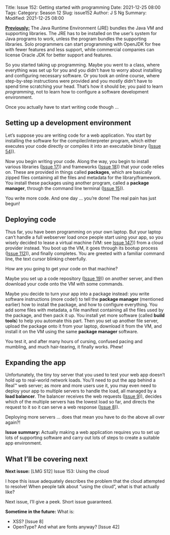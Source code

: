 Title: Issue 152: Getting started with programming
Date: 2021-12-25 08:00
Tags: 
Category: Season 12
Slug: issue152
Author: J S Ng
Summary: 
Modified: 2021-12-25 08:00

[**Previously:**](https://buttondown.email/laymansguide/archive/) The Java Runtime Environment (JRE) bundles the Java VM and supporting libraries. The JRE has to be installed on the user’s system for Java programs to work, unless the program bundles the supporting libraries. Solo programmers can start programming with OpenJDK for free with fewer features and less support, while commercial companies can license Oracle JDK for better support and features.

So you started taking up programming. Maybe you went to a class, where everything was set up for you and you didn’t have to worry about installing and configuring necessary software. Or you took an online course, where step-by-step instructions were provided and you mostly didn’t have to spend time scratching your head. That’s how it should be; you paid to learn *programming*, not to learn how to configure a software development environment.

Once you actually have to start writing code though …

## Setting up a development environment

Let’s suppose you are writing code for a web application. You start by installing the software for the compiler/interpreter program, which either executes your code directly or compiles it into an executable binary ([Issue 54]({filename}/season05/issue054/issue054.md))).

Now you begin writing your code. Along the way, you begin to install various libraries ([Issue 17]({filename}/season02/issue017/issue017.md))) and frameworks ([Issue 18]({filename}/season02/issue018/issue018.md))) that your code relies on. These are provided in things called **packages**, which are basically zipped files containing all the files and metadata for the library/framework. You install these packages using another program, called a **package manager**, through the command line terminal ([Issue 15]({filename}/season02/issue015/issue015.md))).

You write more code. And one day … you’re done! The real pain has just begun!

## Deploying code

Thus far, you have been programming on your own laptop. But your laptop can’t handle a full webserver load once people start using your app, so you wisely decided to lease a virtual machine (VM: see [Issue 147]({filename}/season12/issue147/issue147.md))) from a cloud provider instead. You boot up the VM, it goes through its bootup process ([Issue 112]({filename}/season09/issue112/issue112.md))), and finally completes. You are greeted with a familiar command line, the text cursor blinking cheerfully.

How are you going to get your code on that machine?

Maybe you set up a code repository ([Issue 19]({filename}/season02/issue019/issue019.md))) on another server, and then download your code onto the VM with some commands.

Maybe you decide to turn your app into a package instead: you write software instructions (more code!) to tell the **package manager** (mentioned earlier) how to install the package, and how to configure everything. You add some files with metadata, a file manifest containing all the files used by the package, and then pack it up. You install yet more software (called **build tools**) to help you automate this part. Then you set up another file server, upload the package onto it from your laptop, download it from the VM, and install it on the VM using the same **package manager** software.

You test it, and after many hours of cursing, confused pacing and mumbling, and much hair-tearing, it finally works. Phew!

## Expanding the app

Unfortunately, the tiny toy server that you used to test your web app doesn’t hold up to real-world network loads. You’ll need to put the app behind a Real™ web server; as more and more users use it, you may even need to deploy your app to multiple servers to handle the load, all managed by a **load balancer**. The balancer receives the web requests ([Issue 9]({filename}/season01/issue009/issue009.md))), decides which of the multiple servers has the lowest load so far, and directs the request to it so it can serve a web response ([Issue 8]({filename}/season01/issue008/issue008.md))).

Deploying more servers … does that mean you have to do the above all over again?!

**Issue summary:** Actually making a web application requires you to set up lots of supporting software and carry out lots of steps to create a suitable app environment.

## What I’ll be covering next

**Next issue:** [LMG S12] Issue 153: Using the cloud

I hope this issue adequately describes the problem that the cloud attempted to resolve! When people talk about “using the cloud”, what is that actually like?

Next issue, I’ll give a peek. Short issue guaranteed.

**Sometime in the future:** What is:

- XSS? [Issue 8]
- OpenType? And what are fonts anyway? [Issue 42]
